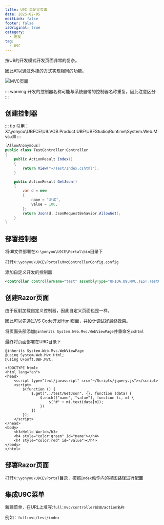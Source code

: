 ```yaml
---
title: U9C 自定义页面
date: 2025-02-05
editLink: false
footer: false
isOriginal: true
category:
  - 用友
tag:
  - U9C
---
```


按U9的开发模式开发页面非常的复杂。

因此可以通过外挂的方式实现相同的功能。

![MVC页面](https://nas.ilyl.life:8092/yonyou/u9c/ui/mvc/u9c_mvc.png)

::: warning
开发的控制器名称可能与系统自带的控制器名称重复，因此注意区分
:::

## 创建控制器

::: tip
引用：X:\yonyou\UBFCE\U9.VOB.Product.UBF\UBFStudio\Runtime\System.Web.Mvc.dll
:::

```cs
[AllowAnonymous]
public class TestController:Controller
{
    public ActionResult Index()
    {
        return View("~/Test/Index.cshtml");
    }

    public ActionResult GetJson()
    {
        var d = new
        {
            name = "测试",
            value = 100,
        };
        return Json(d, JsonRequestBehavior.AllowGet);
    }
}
```

## 部署控制器

将dll文件部署在`X:\yonyou\U9CE\Portal\bin`目录下

打开`X:\yonyou\U9CE\Portal\MvcControllerConfig.config`

添加自定义开发的控制器

```xml
<controller controllerName="test" assemblyType="UFIDA.U9.MVC.TEST.TestController,UFIDA.U9.MVC.TEST" />
```

## 创建Razor页面

由于反射加载自定义控制器，因此自定义页面也是一样。

因此可以先通过VS Code开发Html页面，并设计调试好最终效果。

将页面头部添加`@inherits System.Web.Mvc.WebViewPage`并重命名`cshtml`

最终将页面部署在U9C目录下

```cshtml{1-3}
@inherits System.Web.Mvc.WebViewPage
@using System.Web.Mvc.Html;
@using UFSoft.UBF.MVC;

<!DOCTYPE html>
<html lang="en">
<head>
    <script type="text/javascript" src="~/Scripts/jquery.js"></script>
    <script>
        $(function () {
            $.get("../test/GetJson", {}, function (data) {
                $.each(["name", "value"], function (i, m) {
                    $("#" + m).text(data[m]);
                })
            })
        });
    </script>
</head>
<body>
    <h3>Hello World</h3>
    <h4 style="color:green" id="name"></h4>
    <h4 style="color:red" id="value"></h4>
</body>
</html>
```

## 部署Razor页面

打开`X:\yonyou\U9CE\Portal`目录，按照`Index`动作内的视图路径进行配置

## 集成U9C菜单

新建菜单，在URL上填写:`full:mvc/controller前缀/action名称`

例如：`full:mvc/test/index`